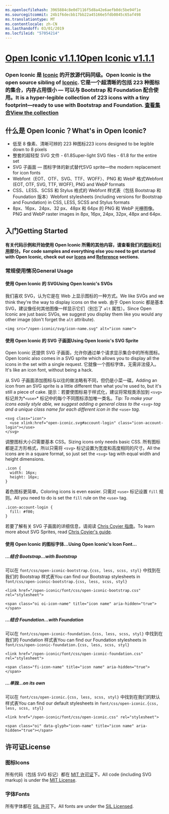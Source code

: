 ```yaml
---
ms.openlocfilehash: 3965884c8e0d7116f5d8a42e6aefb0dc5be94f1e
ms.sourcegitcommit: 24b1f6decbb17bb22a45166e5fdb0845c65af498
ms.translationtype: MT
ms.contentlocale: zh-CN
ms.lasthandoff: 03/01/2019
ms.locfileid: "57054214"
---
```

<a name="open-iconic-v111httpuseiconiccomopen"></a>[<span data-ttu-id="34e93-101">Open Iconic v1.1.1</span><span class="sxs-lookup"><span data-stu-id="34e93-101">Open Iconic v1.1.1</span></span>](http://useiconic.com/open)
===========

### <a name="open-iconic-is-the-open-source-sibling-of-iconichttpuseiconiccom-it-is-a-hyper-legible-collection-of-223-icons-with-a-tiny-footprintmdashready-to-use-with-bootstrap-and-foundation-view-the-collectionhttpuseiconiccomopenicons"></a><span data-ttu-id="34e93-102">Open Iconic 是 [Iconic](http://useiconic.com) 的开放源代码同级。</span><span class="sxs-lookup"><span data-stu-id="34e93-102">Open Iconic is the open source sibling of [Iconic](http://useiconic.com).</span></span> <span data-ttu-id="34e93-103">它是一个超清晰的包括 223 种图标的集合，内存占用很小 &mdash; 可以与 Bootstrap 和 Foundation 配合使用。</span><span class="sxs-lookup"><span data-stu-id="34e93-103">It is a hyper-legible collection of 223 icons with a tiny footprint&mdash;ready to use with Bootstrap and Foundation.</span></span> [<span data-ttu-id="34e93-104">查看集合</span><span class="sxs-lookup"><span data-stu-id="34e93-104">View the collection</span></span>](http://useiconic.com/open#icons)



## <a name="whats-in-open-iconic"></a><span data-ttu-id="34e93-105">什么是 Open Iconic？</span><span class="sxs-lookup"><span data-stu-id="34e93-105">What's in Open Iconic?</span></span>

* <span data-ttu-id="34e93-106">低至 8 像素、清晰可辨的 223 种图标</span><span class="sxs-lookup"><span data-stu-id="34e93-106">223 icons designed to be legible down to 8 pixels</span></span>
* <span data-ttu-id="34e93-107">整套的超轻型 SVG 文件 - 61.8</span><span class="sxs-lookup"><span data-stu-id="34e93-107">Super-light SVG files - 61.8 for the entire set</span></span> 
* <span data-ttu-id="34e93-108">SVG 子画面 &mdash; 图标字体的新式替代</span><span class="sxs-lookup"><span data-stu-id="34e93-108">SVG sprite&mdash;the modern replacement for icon fonts</span></span>
* <span data-ttu-id="34e93-109">Webfont（EOT、OTF、SVG、TTF、WOFF）、PNG 和 WebP 格式</span><span class="sxs-lookup"><span data-stu-id="34e93-109">Webfont (EOT, OTF, SVG, TTF, WOFF), PNG and WebP formats</span></span>
* <span data-ttu-id="34e93-110">CSS、LESS、SCSS 和 Stylus 格式的 Webfont 样式表（包括 Bootstrap 和 Foundation 版本）</span><span class="sxs-lookup"><span data-stu-id="34e93-110">Webfont stylesheets (including versions for Bootstrap and Foundation) in CSS, LESS, SCSS and Stylus formats</span></span>
* <span data-ttu-id="34e93-111">8px、16px、24px、32 px、48px 和 64px 的 PNG 和 WebP 光栅图像。</span><span class="sxs-lookup"><span data-stu-id="34e93-111">PNG and WebP raster images in 8px, 16px, 24px, 32px, 48px and 64px.</span></span>


## <a name="getting-started"></a><span data-ttu-id="34e93-112">入门</span><span class="sxs-lookup"><span data-stu-id="34e93-112">Getting Started</span></span>

#### <a name="for-code-samples-and-everything-else-you-need-to-get-started-with-open-iconic-check-out-our-iconshttpuseiconiccomopenicons-and-referencehttpuseiconiccomopenreference-sections"></a><span data-ttu-id="34e93-113">有关代码示例和开始使用 Open Iconic 所需的其他内容，请查看我们的[图标](http://useiconic.com/open#icons)和[引用](http://useiconic.com/open#reference)部分。</span><span class="sxs-lookup"><span data-stu-id="34e93-113">For code samples and everything else you need to get started with Open Iconic, check out our [Icons](http://useiconic.com/open#icons) and [Reference](http://useiconic.com/open#reference) sections.</span></span>

### <a name="general-usage"></a><span data-ttu-id="34e93-114">常规使用情况</span><span class="sxs-lookup"><span data-stu-id="34e93-114">General Usage</span></span>

#### <a name="using-open-iconics-svgs"></a><span data-ttu-id="34e93-115">使用 Open Iconic 的 SVG</span><span class="sxs-lookup"><span data-stu-id="34e93-115">Using Open Iconic's SVGs</span></span>

<span data-ttu-id="34e93-116">我们喜欢 SVG，认为它是在 Web 上显示图标的一种方式。</span><span class="sxs-lookup"><span data-stu-id="34e93-116">We like SVGs and we think they're the way to display icons on the web.</span></span> <span data-ttu-id="34e93-117">由于 Open Iconic 都是基本 SVG，建议像任何其他图像一样显示它们（别忘了 `alt` 属性）。</span><span class="sxs-lookup"><span data-stu-id="34e93-117">Since Open Iconic are just basic SVGs, we suggest you display them like you would any other image (don't forget the `alt` attribute).</span></span>

```
<img src="/open-iconic/svg/icon-name.svg" alt="icon name">
```

#### <a name="using-open-iconics-svg-sprite"></a><span data-ttu-id="34e93-118">使用 Open Iconic 的 SVG 子画面</span><span class="sxs-lookup"><span data-stu-id="34e93-118">Using Open Iconic's SVG Sprite</span></span>

<span data-ttu-id="34e93-119">Open Iconic 还提供 SVG 子画面，允许你通过单个请求显示集合中的所有图标。</span><span class="sxs-lookup"><span data-stu-id="34e93-119">Open Iconic also comes in a SVG sprite which allows you to display all the icons in the set with a single request.</span></span> <span data-ttu-id="34e93-120">它就像一个图标字体，无需非法侵入。</span><span class="sxs-lookup"><span data-stu-id="34e93-120">It's like an icon font, without being a hack.</span></span>

<span data-ttu-id="34e93-121">从 SVG 子画面添加图标与以往的做法略有不同，但仍是小菜一碟。</span><span class="sxs-lookup"><span data-stu-id="34e93-121">Adding an icon from an SVG sprite is a little different than what you're used to, but it's still a piece of cake.</span></span> <span data-ttu-id="34e93-122">提示：若要使图标易于样式化，建议将常规类添加到 `<svg>` 标记并为*`<use>`*  标记中的每个不同图标添加唯一类名。</span><span class="sxs-lookup"><span data-stu-id="34e93-122">*Tip: To make your icons easily style able, we suggest adding a general class to the* `<svg>` *tag and a unique class name for each different icon in the* `<use>` *tag.*</span></span>  

```
<svg class="icon">
  <use xlink:href="open-iconic.svg#account-login" class="icon-account-login"></use>
</svg>
```

<span data-ttu-id="34e93-123">调整图标大小只需要基本 CSS。</span><span class="sxs-lookup"><span data-stu-id="34e93-123">Sizing icons only needs basic CSS.</span></span> <span data-ttu-id="34e93-124">所有图标都是正方形格式，所以只需将 `<svg>` 标记设置为宽度和高度相同的尺寸。</span><span class="sxs-lookup"><span data-stu-id="34e93-124">All the icons are in a square format, so just set the `<svg>` tag with equal width and height dimensions.</span></span>

```
.icon {
  width: 16px;
  height: 16px;
}
```

<span data-ttu-id="34e93-125">着色图标更简单。</span><span class="sxs-lookup"><span data-stu-id="34e93-125">Coloring icons is even easier.</span></span> <span data-ttu-id="34e93-126">只需对 `<use>` 标记设置 `fill` 规则。</span><span class="sxs-lookup"><span data-stu-id="34e93-126">All you need to do is set the `fill` rule on the `<use>` tag.</span></span>

```
.icon-account-login {
  fill: #f00;
}
```

<span data-ttu-id="34e93-127">若要了解有关 SVG 子画面的详细信息，请阅读 [Chris Coyier 指南](http://css-tricks.com/svg-sprites-use-better-icon-fonts/)。</span><span class="sxs-lookup"><span data-stu-id="34e93-127">To learn more about SVG Sprites, read [Chris Coyier's guide](http://css-tricks.com/svg-sprites-use-better-icon-fonts/).</span></span>

#### <a name="using-open-iconics-icon-font"></a><span data-ttu-id="34e93-128">使用 Open Iconic 的图标字体...</span><span class="sxs-lookup"><span data-stu-id="34e93-128">Using Open Iconic's Icon Font...</span></span>


##### <a name="with-bootstrap"></a><span data-ttu-id="34e93-129">...结合 Bootstrap</span><span class="sxs-lookup"><span data-stu-id="34e93-129">…with Bootstrap</span></span>

<span data-ttu-id="34e93-130">可以在 `font/css/open-iconic-bootstrap.{css, less, scss, styl}` 中找到在我们的 Bootstrap 样式表</span><span class="sxs-lookup"><span data-stu-id="34e93-130">You can find our Bootstrap stylesheets in `font/css/open-iconic-bootstrap.{css, less, scss, styl}`</span></span>


```
<link href="/open-iconic/font/css/open-iconic-bootstrap.css" rel="stylesheet">
```


```
<span class="oi oi-icon-name" title="icon name" aria-hidden="true"></span>
```

##### <a name="with-foundation"></a><span data-ttu-id="34e93-131">...结合 Foundation</span><span class="sxs-lookup"><span data-stu-id="34e93-131">…with Foundation</span></span>

<span data-ttu-id="34e93-132">可以在 `font/css/open-iconic-foundation.{css, less, scss, styl}` 中找到在我们的 Foundation 样式表</span><span class="sxs-lookup"><span data-stu-id="34e93-132">You can find our Foundation stylesheets in `font/css/open-iconic-foundation.{css, less, scss, styl}`</span></span>

```
<link href="/open-iconic/font/css/open-iconic-foundation.css" rel="stylesheet">
```


```
<span class="fi-icon-name" title="icon name" aria-hidden="true"></span>
```

##### <a name="on-its-own"></a><span data-ttu-id="34e93-133">…单独</span><span class="sxs-lookup"><span data-stu-id="34e93-133">…on its own</span></span>

<span data-ttu-id="34e93-134">可以在 `font/css/open-iconic.{css, less, scss, styl}` 中找到在我们的默认样式表</span><span class="sxs-lookup"><span data-stu-id="34e93-134">You can find our default stylesheets in `font/css/open-iconic.{css, less, scss, styl}`</span></span>

```
<link href="/open-iconic/font/css/open-iconic.css" rel="stylesheet">
```

```
<span class="oi" data-glyph="icon-name" title="icon name" aria-hidden="true"></span>
```


## <a name="license"></a><span data-ttu-id="34e93-135">许可证</span><span class="sxs-lookup"><span data-stu-id="34e93-135">License</span></span>

### <a name="icons"></a><span data-ttu-id="34e93-136">图标</span><span class="sxs-lookup"><span data-stu-id="34e93-136">Icons</span></span>

<span data-ttu-id="34e93-137">所有代码（包括 SVG 标记）都在 [MIT 许可证](http://opensource.org/licenses/MIT)下。</span><span class="sxs-lookup"><span data-stu-id="34e93-137">All code (including SVG markup) is under the [MIT License](http://opensource.org/licenses/MIT).</span></span>

### <a name="fonts"></a><span data-ttu-id="34e93-138">字体</span><span class="sxs-lookup"><span data-stu-id="34e93-138">Fonts</span></span>

<span data-ttu-id="34e93-139">所有字体都在 [SIL 许可](http://scripts.sil.org/cms/scripts/page.php?item_id=OFL_web)下。</span><span class="sxs-lookup"><span data-stu-id="34e93-139">All fonts are under the [SIL Licensed](http://scripts.sil.org/cms/scripts/page.php?item_id=OFL_web).</span></span>
